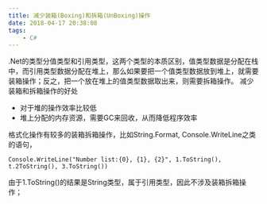```yaml
---
title: 减少装箱(Boxing)和拆箱(UnBoxing)操作
date: 2018-04-17 20:38:08
tags:
	- C#
---
```


.Net的类型分值类型和引用类型，这两个类型的本质区别，值类型数据是分配在栈中，而引用类型数据分配在堆上，那么如果要把一个值类型数据放到堆上，就需要装箱操作；反之，把一个放在堆上的值类型数据取出来，则需要拆箱操作。
减少装箱和拆箱操作的好处
- 对于堆的操作效率比较低
- 堆上分配的内存资源，需要GC来回收，从而降低程序效率

格式化操作有较多的装箱拆箱操作，比如String.Format, Console.WriteLine之类的语句，

	Console.WriteLine("Number list:{0}, {1}, {2}", 1.ToString(), t.2ToString(), 3.ToString())

由于1.ToString()的结果是String类型，属于引用类型，因此不涉及装箱拆箱操作；

